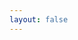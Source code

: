 ```yaml
---
layout: false
---
```


<ClientOnly><Jumper /></ClientOnly>

<script lang="ts" setup>
import Jumper from '/.vitepress/shortUrl/jumper.vue'
</script>
